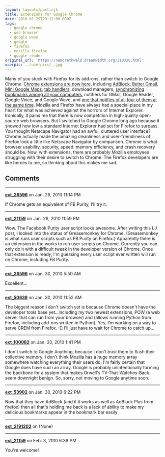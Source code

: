 ```yaml
---
layout: layouts/post.njk
title: Extensions for Google Chrome
date: 2010-01-29T23:12:00.000Z
tags:
  - google chrome
  - web browser
  - google wave
  - google
  - firefox
  - mozilla firefox
  - google reader
original_url: 'https://nemorathwald.dreamwidth.org/310330.html'
userpic: ../userpics/_.jpg
---
```

Many of you stuck with Firefox for its add-ons, rather than switch to Google Chrome. [Chrome extensions are now here](https://chrome.google.com/extensions), including [AdBlock](https://chrome.google.com/extensions/detail/gighmmpiobklfepjocnamgkkbiglidom), [Better Gmail](https://chrome.google.com/extensions/detail/gmfocnipihcoejdieiimhiecclokidea), [Mini Google Maps](https://chrome.google.com/extensions/detail/oeahddlmhbcabnnojadgimmiaaplfpfo#), [tab handlers](https://chrome.google.com/extensions/detail/galfofdpepkcahkfobimileafiobdplb), download managers, [synchronizing bookmarks among all your computers](https://chrome.google.com/extensions/detail/ajpgkpeckebdhofmmjfgcjjiiejpodla), notifiers for GMail, Google Reader, Google Voice, and Google Wave, and [one that notifies of all four of them at the same time](https://chrome.google.com/extensions/detail/cfkohgkpafhkpdcnfadadcibfboapggi). Mozilla and Firefox have always had a special place in my heart for what was achieved against the horrors of Internet Explorer. Ironically, it pains me that there is now competition in high-quality open-source web browsers. But I switched to Google Chrome long ago because it showed how low a standard Internet Explorer had set for Firefox to surpass. You thought Netscape Navigator had an awful, cluttered user interface? Chrome actually made the amazing cleanliness and user-friendliness of Firefox look a little like Netscape Navigator by comparison. Chrome is what browser usability, security, speed, memory efficiency, and crash recovery should be. Now, with extensions, there are probably Mozilla employees struggling with their desire to switch to Chrome. The Firefox developers are like heroes to me, so thinking about this makes me sad.

## Comments

---

**[ext_26596](https://www.dreamwidth.org/users/ext_26596)** on Jan. 29, 2010 11:14 PM

If Chrome gets an equivalent of FB Purity, I'll try it.

---

**[ext_21159](https://www.dreamwidth.org/users/ext_21159)** on Jan. 29, 2010 11:59 PM

Wow. The Facebook Purity user script looks awesome. After writing this LJ post, I looked into the status of Greasemonkey for Chrome. (Greasemonkey is what runs user scripts such as FB Purity on Firefox.) Apparently there is an extension in the works to run user scripts on Chrome. Currently you can only do it with a difficult tweak in the developer version of Chrome. Once that extension is ready, I'm guessing every user script ever written will run on Chrome, including FB Purity.

---

**[ext_26596](https://www.dreamwidth.org/users/ext_26596)** on Jan. 30, 2010 5:50 AM

Excellent...

---

**[ext_50639](https://www.dreamwidth.org/users/ext_50639)** on Jan. 30, 2010 11:52 AM

The biggest reason I don't switch yet is because Chrome doesn't have the developer tools base yet...including my two newest extensions, POW (a web server that can run from your browser) and (allows running Python from Firefox, including add-ons written in Python). Yes, I'm working on a way to serve CREM from Firefox. :D I'll just have to wait for Chrome to catch up...

---

**[ext_100082](https://www.dreamwidth.org/users/ext_100082)** on Jan. 30, 2010 1:41 PM

I don't switch to Google Anything, because I don't trust them to flush their collective memory. I don't think Mozilla has a huge memory array somewhere watching everything their users do; I'm fairly certain that Google does have such an array. Google is probably unintentionally forming the backbone for a system that makes Orwell's TV-That-Watches-Back seem downright benign. So, sorry, not moving to Google anytime soon.

---

**[ext_53902](https://www.dreamwidth.org/users/ext_53902)** on Jan. 30, 2010 6:22 PM

Now that they have AdBlock (and if it works as well as AdBlock Plus from firefox) then all that's holding me back is a lack of ability to make my delicious bookmarks appear in the bookmark bar easily

---

**[ext_2191202](https://www.dreamwidth.org/users/ext_2191202)** on (None)



---

**[ext_21159](https://www.dreamwidth.org/users/ext_21159)** on Feb. 3, 2010 6:39 PM

You're welcome!
